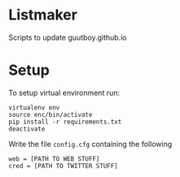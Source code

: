 # Listmaker
Scripts to update guutboy.github.io

# Setup
To setup virtual environment run: 
```
virtualenv env
source enc/bin/activate
pip install -r requirements.txt
deactivate
```
Write the file `config.cfg` containing the following 
```
web = [PATH TO WEB STUFF]
cred = [PATH TO TWITTER STUFF]
```
